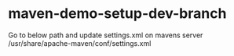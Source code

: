 # maven-demo-setup-dev-branch
Go to below path and update settings.xml on mavens server
/usr/share/apache-maven/conf/settings.xml
